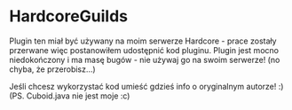 HardcoreGuilds
==============

Plugin ten miał być używany na moim serwerze Hardcore - prace zostały przerwane więc postanowiłem udostępnić kod pluginu.
Plugin jest mocno niedokończony i ma masę bugów - nie używaj go na swoim serwerze! (no chyba, że przerobisz...)

Jeśli chcesz wykorzystać kod umieść gdzieś info o oryginalnym autorze! :)
(PS. Cuboid.java nie jest moje :c)
